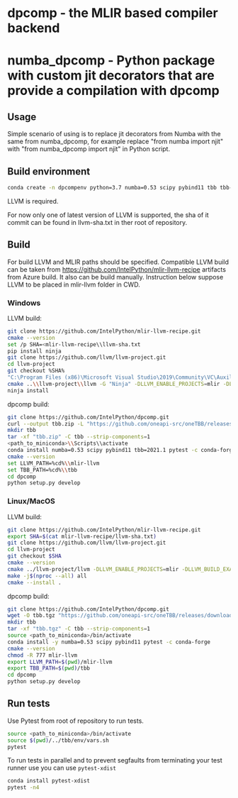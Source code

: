 # dpcomp - the MLIR based compiler backend

# numba_dpcomp - Python package with custom jit decorators that are provide a compilation with dpcomp

## Usage

Simple scenario of using is to replace jit decorators from Numba with the same from numba_dpcomp, for example replace "from numba import njit" with "from numba_dpcomp import njit" in Python script.

## Build environment

```bash
conda create -n dpcompenv python=3.7 numba=0.53 scipy pybind11 tbb tbb-devel cmake pytest
```

LLVM is required.

For now only one of latest version of LLVM is supported, the sha of it commit can be found in llvm-sha.txt in ther root of repository.

## Build

For build LLVM and MLIR paths should be specified.
Compatible LLVM build can be taken from https://github.com/IntelPython/mlir-llvm-recipe artifacts from Azure build.
It also can be build manually. Instruction below suppose LLVM to be placed in mlir-llvm folder in CWD.

### Windows

LLVM build:
```bash
git clone https://github.com/IntelPython/mlir-llvm-recipe.git
cmake --version
set /p SHA=<mlir-llvm-recipe\\llvm-sha.txt
pip install ninja
git clone https://github.com/llvm/llvm-project.git
cd llvm-project
git checkout %SHA%
"C:\Program Files (x86)\Microsoft Visual Studio\2019\Community\VC\Auxiliary\Build\vcvars64.bat"
cmake ..\\llvm-project\\llvm -G "Ninja" -DLLVM_ENABLE_PROJECTS=mlir -DLLVM_BUILD_EXAMPLES=ON -DLLVM_TARGETS_TO_BUILD="host" -DCMAKE_BUILD_TYPE=Release -DLLVM_ENABLE_ASSERTIONS=ON -DCMAKE_INSTALL_PREFIX=..\\mlir-llvm
ninja install
```

dpcomp build:
```bash
git clone https://github.com/IntelPython/dpcomp.git
curl --output tbb.zip -L "https://github.com/oneapi-src/oneTBB/releases/download/v2021.1.1/oneapi-tbb-2021.1.1-win.zip"
mkdir tbb
tar -xf "tbb.zip" -C tbb --strip-components=1
<path_to_miniconda>\\Scripts\\activate
conda install numba=0.53 scipy pybind11 tbb=2021.1 pytest -c conda-forge
cmake --version
set LLVM_PATH=%cd%\\mlir-llvm
set TBB_PATH=%cd%\\tbb
cd dpcomp
python setup.py develop
```


### Linux/MacOS

LLVM build:
```bash
git clone https://github.com/IntelPython/mlir-llvm-recipe.git
export SHA=$(cat mlir-llvm-recipe/llvm-sha.txt)
git clone https://github.com/llvm/llvm-project.git
cd llvm-project
git checkout $SHA
cmake --version
cmake ../llvm-project/llvm -DLLVM_ENABLE_PROJECTS=mlir -DLLVM_BUILD_EXAMPLES=ON -DLLVM_TARGETS_TO_BUILD="host" -DCMAKE_BUILD_TYPE=Release -DLLVM_ENABLE_ASSERTIONS=ON -DLLVM_ENABLE_RTTI=ON -DCMAKE_INSTALL_PREFIX=../mlir-llvm
make -j$(nproc --all) all
cmake --install .
```

dpcomp build:
```bash
git clone https://github.com/IntelPython/dpcomp.git
wget -O tbb.tgz "https://github.com/oneapi-src/oneTBB/releases/download/v2021.1.1/oneapi-tbb-2021.1.1-lin.tgz"
mkdir tbb
tar -xf "tbb.tgz" -C tbb --strip-components=1
source <path_to_miniconda>/bin/activate
conda install -y numba=0.53 scipy pybind11 pytest -c conda-forge
cmake --version
chmod -R 777 mlir-llvm
export LLVM_PATH=$(pwd)/mlir-llvm
export TBB_PATH=$(pwd)/tbb
cd dpcomp
python setup.py develop
```

## Run tests

Use Pytest from root of repository to run tests.

```bash
source <path_to_miniconda>/bin/activate
source $(pwd)/../tbb/env/vars.sh
pytest
```

To run tests in parallel and to prevent segfaults from terminating your test runner use you can use `pytest-xdist`
```bash
conda install pytest-xdist
pytest -n4
```
